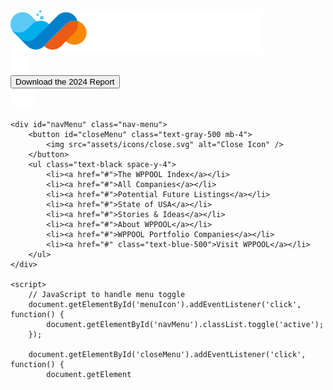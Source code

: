 <!DOCTYPE html>
<html lang="en">
<head>
    <meta charset="UTF-8">
    <meta name="viewport" content="width=device-width, initial-scale=1.0">
    <title>Navbar Example</title>
    <link href="https://cdn.jsdelivr.net/npm/tailwindcss@2.2.19/dist/tailwind.min.css" rel="stylesheet">
    <style>
        /* Additional styling for the navigation menu */
        .nav-menu {
            display: none;
            position: absolute;
            top: 0;
            right: 0;
            width: 300px;
            height: 100vh;
            background-color: white;
            box-shadow: -2px 0 5px rgba(0,0,0,0.1);
            padding: 20px;
        }
        .nav-menu.active {
            display: block;
        }
    </style>
</head>
<body>
    <nav class="flex justify-between p-4 bg-purple-600 text-white">
        <div>
            <img src="assets/logo/wppool.svg" alt="WPPOOL Logo" />
        </div>
        <div class="flex justify-between items-center gap-3">
            <div class="border p-3 rounded-full">
                <img src="assets/icons/share.svg" alt="Share Icon" />
            </div>
            <button class="mr-3 text-sm p-4 border rounded-[124px] bg-green-500 text-white">
                Download the 2024 Report
            </button>
            <div id="menuIcon">
                <img src="assets/icons/menu.svg" alt="Menu Icon" />
            </div>
        </div>
    </nav>
    
    <div id="navMenu" class="nav-menu">
        <button id="closeMenu" class="text-gray-500 mb-4">
            <img src="assets/icons/close.svg" alt="Close Icon" />
        </button>
        <ul class="text-black space-y-4">
            <li><a href="#">The WPPOOL Index</a></li>
            <li><a href="#">All Companies</a></li>
            <li><a href="#">Potential Future Listings</a></li>
            <li><a href="#">State of USA</a></li>
            <li><a href="#">Stories & Ideas</a></li>
            <li><a href="#">About WPPOOL</a></li>
            <li><a href="#">WPPOOL Portfolio Companies</a></li>
            <li><a href="#" class="text-blue-500">Visit WPPOOL</a></li>
        </ul>
    </div>

    <script>
        // JavaScript to handle menu toggle
        document.getElementById('menuIcon').addEventListener('click', function() {
            document.getElementById('navMenu').classList.toggle('active');
        });

        document.getElementById('closeMenu').addEventListener('click', function() {
            document.getElement
